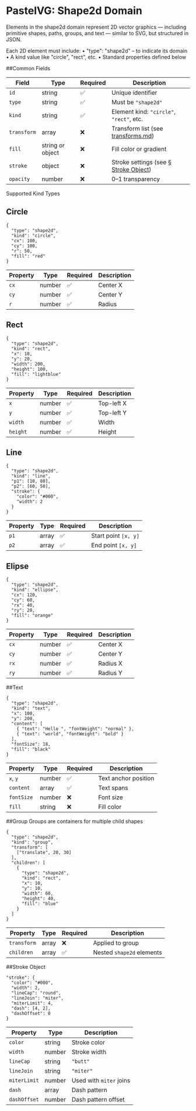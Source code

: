 # PastelVG: Shape2d Domain

Elements in the shape2d domain represent 2D vector graphics — including primitive shapes, paths, groups, and text — similar to SVG, but structured in JSON.

Each 2D element must include:
• "type": "shape2d" – to indicate its domain
• A kind value like "circle", "rect", etc.
• Standard properties defined below


##Common Fields

| Field       | Type             | Required | Description                                                   |
| ----------- | ---------------- | -------- | ------------------------------------------------------------- |
| `id`        | string           | ✅        | Unique identifier                                             |
| `type`      | string           | ✅        | Must be `"shape2d"`                                           |
| `kind`      | string           | ✅        | Element kind: `"circle"`, `"rect"`, etc.                      |
| `transform` | array            | ❌        | Transform list (see [transforms.md](../shared/transforms.md)) |
| `fill`      | string or object | ❌        | Fill color or gradient                                        |
| `stroke`    | object           | ❌        | Stroke settings (see [§ Stroke Object](#stroke-object))       |
| `opacity`   | number           | ❌        | 0–1 transparency                                              |


Supported Kind Types

## Circle

```
{
  "type": "shape2d",
  "kind": "circle",
  "cx": 100,
  "cy": 100,
  "r": 50,
  "fill": "red"
}
```
| Property | Type   | Required | Description |
| -------- | ------ | -------- | ----------- |
| `cx`     | number | ✅        | Center X    |
| `cy`     | number | ✅        | Center Y    |
| `r`      | number | ✅        | Radius      |


## Rect

```
{
  "type": "shape2d",
  "kind": "rect",
  "x": 10,
  "y": 20,
  "width": 200,
  "height": 100,
  "fill": "lightblue"
}
```

| Property | Type   | Required | Description |
| -------- | ------ | -------- | ----------- |
| `x`      | number | ✅        | Top-left X  |
| `y`      | number | ✅        | Top-left Y  |
| `width`  | number | ✅        | Width       |
| `height` | number | ✅        | Height      |


## Line

```
{
  "type": "shape2d",
  "kind": "line",
  "p1": [10, 80],
  "p2": [60, 50],
  "stroke": {
    "color": "#000",
    "width": 2
  }
}
```
| Property | Type  | Required | Description          |
| -------- | ----- | -------- | -------------------- |
| `p1`     | array | ✅        | Start point `[x, y]` |
| `p2`     | array | ✅        | End point `[x, y]`   |


## Elipse

```
{
  "type": "shape2d",
  "kind": "ellipse",
  "cx": 120,
  "cy": 60,
  "rx": 40,
  "ry": 20,
  "fill": "orange"
}
```
| Property | Type   | Required | Description |
| -------- | ------ | -------- | ----------- |
| `cx`     | number | ✅        | Center X    |
| `cy`     | number | ✅        | Center Y    |
| `rx`     | number | ✅        | Radius X    |
| `ry`     | number | ✅        | Radius Y    |


##Text
```
{
  "type": "shape2d",
  "kind": "text",
  "x": 100,
  "y": 200,
  "content": [
    { "text": "Hello ", "fontWeight": "normal" },
    { "text": "world", "fontWeight": "bold" }
  ],
  "fontSize": 18,
  "fill": "black"
}
```

| Property   | Type   | Required | Description          |
| ---------- | ------ | -------- | -------------------- |
| `x`, `y`   | number | ✅        | Text anchor position |
| `content`  | array  | ✅        | Text spans           |
| `fontSize` | number | ❌        | Font size            |
| `fill`     | string | ❌        | Fill color           |


##Group
Groups are containers for multiple child shapes
```
{
  "type": "shape2d",
  "kind": "group",
  "transform": [
    ["translate", 20, 30]
  ],
  "children": [
    {
      "type": "shape2d",
      "kind": "rect",
      "x": 10,
      "y": 10,
      "width": 60,
      "height": 40,
      "fill": "blue"
    }
  ]
}
```

| Property    | Type  | Required | Description               |
| ----------- | ----- | -------- | ------------------------- |
| `transform` | array | ❌        | Applied to group          |
| `children`  | array | ✅        | Nested `shape2d` elements |


##Stroke Object

```
"stroke": {
  "color": "#000",
  "width": 2,
  "lineCap": "round",
  "lineJoin": "miter",
  "miterLimit": 4,
  "dash": [4, 2],
  "dashOffset": 0
}

```
| Property     | Type   | Description                       |
| ------------ | ------ | --------------------------------- |
| `color`      | string | Stroke color                      |
| `width`      | number | Stroke width                      |
| `lineCap`    | string | `"butt"` | `"round"` | `"square"` |
| `lineJoin`   | string | `"miter"` | `"round"` | `"bevel"` |
| `miterLimit` | number | Used with `miter` joins           |
| `dash`       | array  | Dash pattern                      |
| `dashOffset` | number | Dash pattern offset               |


